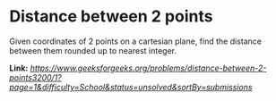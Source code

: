 # Distance between 2 points
Given coordinates of 2 points on a cartesian plane, find the distance between them rounded up to nearest integer.

**Link:** _https://www.geeksforgeeks.org/problems/distance-between-2-points3200/1?page=1&difficulty=School&status=unsolved&sortBy=submissions_
